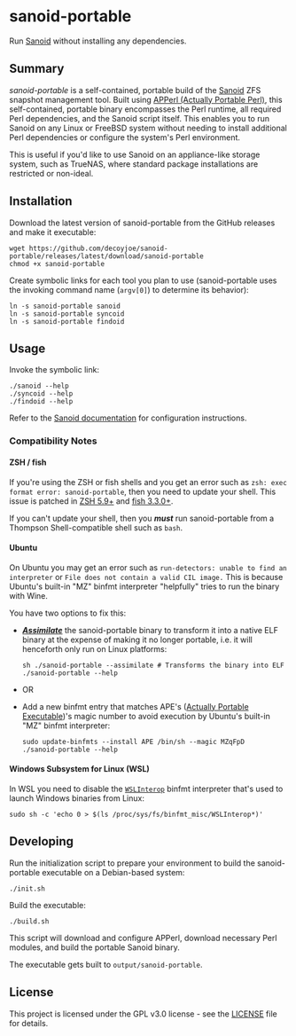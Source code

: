 
# sanoid-portable

Run [Sanoid](https://github.com/jimsalterjrs/sanoid) without installing any dependencies.

## Summary

*sanoid-portable* is a self-contained,  portable build of the [Sanoid](https://github.com/jimsalterjrs/sanoid) ZFS
snapshot management tool. Built using [APPerl (Actually Portable Perl)](https://computoid.com/APPerl/), this
self-contained, portable binary encompasses the Perl runtime, all required Perl dependencies, and the Sanoid script
itself. This enables you to run Sanoid on any Linux or FreeBSD system without needing to install additional Perl
dependencies or configure the system's Perl environment.

This is useful if you'd like to use Sanoid on an appliance-like storage system, such as TrueNAS, where standard package
installations are restricted or non-ideal.

## Installation

Download the latest version of sanoid-portable from the GitHub releases and make it executable:

```console
wget https://github.com/decoyjoe/sanoid-portable/releases/latest/download/sanoid-portable
chmod +x sanoid-portable
```

Create symbolic links for each tool you plan to use (sanoid-portable uses the invoking command name (`argv[0]`) to
determine its behavior):

```console
ln -s sanoid-portable sanoid
ln -s sanoid-portable syncoid
ln -s sanoid-portable findoid
```

## Usage

Invoke the symbolic link:

```console
./sanoid --help
./syncoid --help
./findoid --help
```

Refer to the [Sanoid documentation](https://github.com/jimsalterjrs/sanoid) for configuration instructions.

### Compatibility Notes

#### ZSH / fish

If you're using the ZSH or fish shells and you get an error such as `zsh: exec format error: sanoid-portable`, then you
need to update your shell. This issue is patched in [ZSH
5.9+](https://github.com/zsh-users/zsh/commit/326d9c203b3980c0f841bc62b06e37134c6e51ea) and [fish
3.3.0+](https://github.com/fish-shell/fish-shell/commit/0048730a67a5e70cafce1fb725a4b28001d924ac).

If you can't update your shell, then you ***must*** run sanoid-portable from a Thompson Shell-compatible shell such as
`bash`.

#### Ubuntu

On Ubuntu you may get an error such as `run-detectors: unable to find an interpreter` or `File does not contain a valid
CIL image.` This is because Ubuntu's built-in "MZ" binfmt interpreter "helpfully" tries to run the binary with Wine.

You have two options to fix this:

- [***Assimilate***](https://github.com/jart/cosmopolitan/blob/3.9.7/tool/cosmocc/README.md#installation) the
  sanoid-portable binary to transform it into a native ELF binary at the expense of making it no longer portable, i.e.
  it will henceforth only run on Linux platforms:

    ```console
    sh ./sanoid-portable --assimilate # Transforms the binary into ELF
    ./sanoid-portable --help
    ```

- OR

- Add a new binfmt entry that matches APE's ([Actually Portable Executable](https://justine.lol/ape.html))'s magic number to avoid execution by Ubuntu's built-in "MZ" binfmt interpreter:

    ```console
    sudo update-binfmts --install APE /bin/sh --magic MZqFpD
    ./sanoid-portable --help
    ```

#### Windows Subsystem for Linux (WSL)

In WSL you need to disable the [`WSLInterop`](https://learn.microsoft.com/en-us/windows/wsl/filesystems#disable-interoperability) binfmt interpreter that's used to launch Windows binaries from Linux:

```console
sudo sh -c 'echo 0 > $(ls /proc/sys/fs/binfmt_misc/WSLInterop*)'
```

## Developing

Run the initialization script to prepare your environment to build the sanoid-portable executable on a Debian-based
system:

```console
./init.sh
```

Build the executable:

```console
./build.sh
```

This script will download and configure APPerl, download necessary Perl modules, and build the portable Sanoid binary.

The executable gets built to `output/sanoid-portable`.

## License

This project is licensed under the GPL v3.0 license - see the [LICENSE](LICENSE) file for details.
